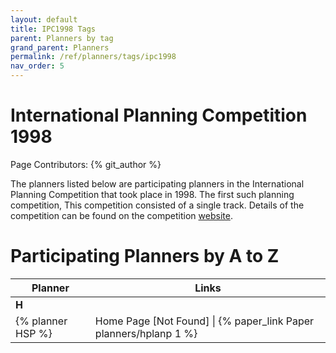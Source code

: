 ```yaml
---
layout: default
title: IPC1998 Tags
parent: Planners by tag
grand_parent: Planners
permalink: /ref/planners/tags/ipc1998
nav_order: 5
---
```

# International Planning Competition 1998

Page Contributors: {% git_author %}

The planners listed below are participating planners in the International Planning Competition that took place in 1998. The first such planning competition, This competition consisted of a single track. Details of the competition can be found on the competition [website](http://ipc98.icaps-conference.org/).

# Participating Planners by A to Z

| Planner | Links |
|---------|-------|
| **H**   |       |
| {% planner HSP %} | Home Page [Not Found] \| {% paper_link Paper planners/hplanp 1 %} |